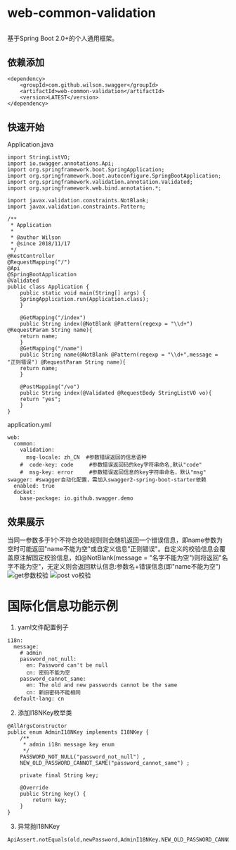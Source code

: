 # web-common-validation

## 
基于Spring Boot 2.0+的个人通用框架。

## 依赖添加
	<dependency>
	    <groupId>com.github.wilson.swagger</groupId>
	    <artifactId>web-common-validation</artifactId>
	    <version>LATEST</version>
	</dependency>

## 快速开始
Application.java

	import StringListVO;
	import io.swagger.annotations.Api;
	import org.springframework.boot.SpringApplication;
	import org.springframework.boot.autoconfigure.SpringBootApplication;
	import org.springframework.validation.annotation.Validated;
	import org.springframework.web.bind.annotation.*;

	import javax.validation.constraints.NotBlank;
	import javax.validation.constraints.Pattern;

	/**
	 * Application
	 *
	 * @author Wilson
	 * @since 2018/11/17
	 */
	@RestController
	@RequestMapping("/")
	@Api
	@SpringBootApplication
	@Validated
	public class Application {
	    public static void main(String[] args) {
		SpringApplication.run(Application.class);
	    }

	    @GetMapping("/index")
	    public String index(@NotBlank @Pattern(regexp = "\\d+") @RequestParam String name){
		return name;
	    }
	    @GetMapping("/name")
	    public String name(@NotBlank @Pattern(regexp = "\\d+",message = "正则错误") @RequestParam String name){
		return name;
	    }

	    @PostMapping("/vo")
	    public String index(@Validated @RequestBody StringListVO vo){
		return "yes";
	    }
	}

application.yml

	web:
	  common:
	    validation:
	      msg-locale: zh_CN  #参数错误返回的信息语种
	    #  code-key: code     #参数错误返回码的key字符串命名,默认"code"
	    #  msg-key: error     #参数错误返回信息的key字符串命名，默认"msg"
	swagger: #swagger自动化配置，需加入swagger2-spring-boot-starter依赖
	  enabled: true
	  docket:
	    base-package: io.github.swagger.demo
	    
## 效果展示
当同一参数多于1个不符合校验规则则会随机返回一个错误信息，即name参数为空时可能返回"name不能为空"或自定义信息"正则错误"。自定义的校验信息会覆盖原注解固定校验信息，如@NotBlank(message = "名字不能为空")则将返回"名字不能为空"，无定义则会返回默认信息:参数名+错误信息(即"name不能为空")
![get参数校验](https://img-blog.csdnimg.cn/2019021119581427.png?x-oss-process=image/watermark,type_ZmFuZ3poZW5naGVpdGk,shadow_10,text_aHR0cHM6Ly9ibG9nLmNzZG4ubmV0L3oyODEyNjMwOA==,size_16,color_FFFFFF,t_70)
![post vo校验](https://img-blog.csdnimg.cn/20190211200058944.png?x-oss-process=image/watermark,type_ZmFuZ3poZW5naGVpdGk,shadow_10,text_aHR0cHM6Ly9ibG9nLmNzZG4ubmV0L3oyODEyNjMwOA==,size_16,color_FFFFFF,t_70)

# 国际化信息功能示例
1. yaml文件配置例子
```
i18n:
  message:
    # admin
    password_not_null:
      en: Password can't be null
      cn: 密码不能为空
    password_cannot_same:
      en: The old and new passwords cannot be the same
      cn: 新旧密码不能相同
  default-lang: cn
```
2. 添加I18NKey枚举类
```
@AllArgsConstructor
public enum AdminI18NKey implements I18NKey {
    /**
     * admin i18n message key enum
     */
    PASSWORD_NOT_NULL("password_not_null") ,
    NEW_OLD_PASSWORD_CANNOT_SAME("password_cannot_same") ;

    private final String key;

    @Override
    public String key() {
        return key;
    }
}
```
3. 异常抛I18NKey
```
ApiAssert.notEquals(old,newPassword,AdminI18NKey.NEW_OLD_PASSWORD_CANNOT_SAME);
```
